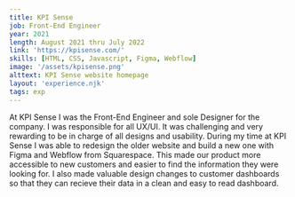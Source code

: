 ```yaml
---
title: KPI Sense
job: Front-End Engineer
year: 2021
length: August 2021 thru July 2022
link: 'https://kpisense.com/'
skills: [HTML, CSS, Javascript, Figma, Webflow]
image: '/assets/kpisense.png'
alttext: KPI Sense website homepage
layout: 'experience.njk'
tags: exp
---
```


At KPI Sense I was the Front-End Engineer and sole Designer for the company. I was responsible for all UX/UI. 
It was challenging and very rewarding to be in charge of all designs and usability. During my time at KPI Sense
I was able to redesign the older website and build a new one with Figma and Webflow from Squarespace. This made our product more
accessible to new customers and easier to find the information they were looking for. I also made valuable design 
changes to customer dashboards so that they can recieve their data in a clean and easy to read dashboard.   